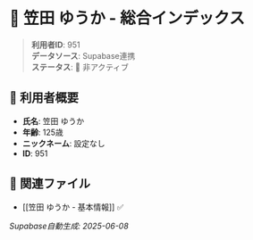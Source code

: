 # 🔄 笠田 ゆうか - 総合インデックス

> **利用者ID**: 951  
> **データソース**: Supabase連携  
> **ステータス**: 🔴 非アクティブ

## 👤 利用者概要
- **氏名**: 笠田 ゆうか
- **年齢**: 125歳
- **ニックネーム**: 設定なし
- **ID**: 951

## 📁 関連ファイル
- [[笠田 ゆうか - 基本情報]] ✅

*Supabase自動生成: 2025-06-08*